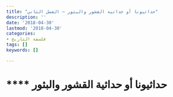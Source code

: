 ```yaml
---
title: "حداثيونا أو حداثية القشور والبثور – الفصل الثاني"
description: ''
date: '2018-04-30'
lastmod: '2018-04-30'
categories:
- فلسفة التاريخ
tags: []
keywords: []

---
```

# **** **حداثيونا** أو حداثية القشور والبثور

###